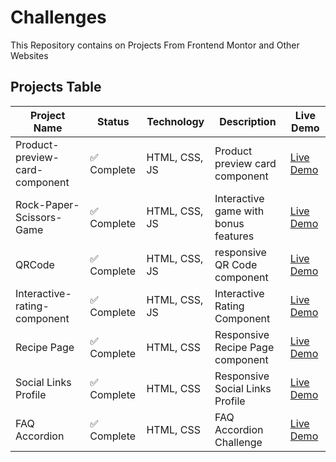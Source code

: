 # Challenges
This Repository contains on Projects From Frontend Montor and Other Websites

## Projects Table

| Project Name | Status | Technology | Description | Live Demo |
|--------------|--------|------------|-------------|-----------|
| Product-preview-card-component | ✅ Complete | HTML, CSS, JS | Product preview card component| [Live Demo](https://keroloslotfy.github.io/Challenges/Product-preview-card-component)|
| Rock-Paper-Scissors-Game | ✅ Complete | HTML, CSS, JS | Interactive game with bonus features | [Live Demo](https://keroloslotfy.github.io/Challenges/Rock-Paper-Scissors-Game) |
| QRCode | ✅ Complete |  HTML, CSS, JS | responsive QR Code component | [Live Demo](https://keroloslotfy.github.io/Challenges/QRCode)|
| Interactive-rating-component | ✅ Complete |  HTML, CSS, JS | Interactive Rating Component | [Live Demo](https://keroloslotfy.github.io/Challenges/Interactive-rating-component)|
| Recipe Page | ✅ Complete|  HTML, CSS | Responsive Recipe Page component | [Live Demo](https://keroloslotfy.github.io/Challenges/Recipe-page)|
| Social Links Profile | ✅ Complete |  HTML, CSS | Responsive Social Links Profile | [Live Demo](https://keroloslotfy.github.io/Challenges/Social-links-profile)|
| FAQ Accordion | ✅ Complete |  HTML, CSS | FAQ Accordion Challenge | [Live Demo](https://keroloslotfy.github.io/Challenges/FAQ-accordion)|
